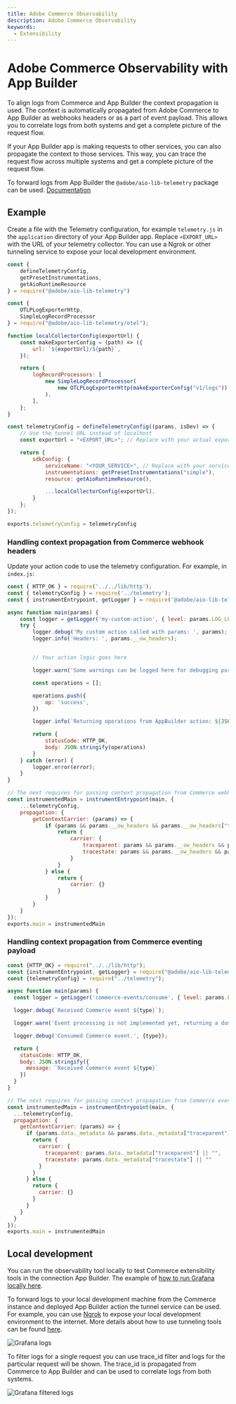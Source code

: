 ```yaml
---
title: Adobe Commerce Observability
description: Adobe Commerce Observability
keywords:
  - Extensibility
---
```


# Adobe Commerce Observability with App Builder

To align logs from Commerce and App Builder the context propagation is used. The context is automatically propagated from Adobe Commerce to App Builder as webhooks headers or as a part of event payload. This allows you to correlate logs from both systems and get a complete picture of the request flow. 

If your App Builder app is making requests to other services, you can also propagate the context to those services. This way, you can trace the request flow across multiple systems and get a complete picture of the request flow.

To forward logs from App Builder the `@adobe/aio-lib-telemetry` package can be used. [Documentation](https://github.com/adobe/aio-lib-telemetry/blob/main/docs/usage.md)

## Example

Create a file with the Telemetry configuration, for example `telemetry.js` in the `application` directory of your App Builder app. Replace `<EXPORT_URL>` with the URL of your telemetry collector. You can use a Ngrok or other tunneling service to expose your local development environment.

```javascript
const {
    defineTelemetryConfig,
    getPresetInstrumentations,
    getAioRuntimeResource
} = require("@adobe/aio-lib-telemetry")

const {
    OTLPLogExporterHttp,
    SimpleLogRecordProcessor
} = require("@adobe/aio-lib-telemetry/otel");

function localCollectorConfig(exportUrl) {
    const makeExporterConfig = (path) => ({
        url: `${exportUrl}/${path}`,
    });

    return {
        logRecordProcessors: [
            new SimpleLogRecordProcessor(
                new OTLPLogExporterHttp(makeExporterConfig("v1/logs"))
            ),
        ],
    };
}

const telemetryConfig = defineTelemetryConfig((params, isDev) => {
    // Use the tunnel URL instead of localhost
    const exportUrl = "<EXPORT_URL>"; // Replace with your actual export URL

    return {
        sdkConfig: {
            serviceName: "<YOUR_SERVICE>", // Replace with your service name. User the name in observability subscription to match the logs
            instrumentations: getPresetInstrumentations("simple"),
            resource: getAioRuntimeResource(),

            ...localCollectorConfig(exportUrl),
        }
    };
});

exports.telemetryConfig = telemetryConfig
```

### Handling context propagation from Commerce webhook headers

Update your action code to use the telemetry configuration. For example, in `index.js`:

```javascript
const { HTTP_OK } = require('../../lib/http');
const { telemetryConfig } = require('../telemetry');
const { instrumentEntrypoint, getLogger } = require('@adobe/aio-lib-telemetry');

async function main(params) {
    const logger = getLogger('my-custom-action', { level: params.LOG_LEVEL || 'info' });
    try {
        logger.debug('My custom action called with params: ', params);
        logger.info('Headers: ', params.__ow_headers);


        // Your action logic goes here

        logger.warn('Some warnings can be logged here for debugging purposes in AppBuilder action');

        const operations = [];

        operations.push({
            op: 'success',
        })

        logger.info(`Returning operations from AppBuilder action: ${JSON.stringify(operations)}`);

        return {
            statusCode: HTTP_OK,
            body: JSON.stringify(operations)
        }
    } catch (error) {
        logger.error(error);
    }
}

// The next requires for passing context propagation from Commerce webhook headers
const instrumentedMain = instrumentEntrypoint(main, {
    ...telemetryConfig,
    propagation: {
        getContextCarrier: (params) => {
            if (params && params.__ow_headers && params.__ow_headers["traceparent"]) {
                return {
                    carrier: {
                        traceparent: params && params.__ow_headers && params.__ow_headers["traceparent"] || "",
                        tracestate: params && params.__ow_headers && params.__ow_headers["tracestate"] || ""
                    }
                }
            } else {
                return {
                    carrier: {}
                }
            }
        }
    }
});
exports.main = instrumentedMain
```

### Handling context propagation from Commerce eventing payload

```javascript
const {HTTP_OK} = require("../../lib/http");
const {instrumentEntrypoint, getLogger} = require("@adobe/aio-lib-telemetry");
const {telemetryConfig} = require("../telemetry");

async function main(params) {
  const logger = getLogger('commerce-events/consume', { level: params.LOG_LEVEL || 'info' });

  logger.debug(`Received Commerce event ${type}`);

  logger.warn('Event processing is not implemented yet, returning a dummy response');

  logger.debug('Consumed Commerce event.', {type});

  return {
    statusCode: HTTP_OK,
    body: JSON.stringify({
      message: `Received Commerce event ${type}`
    })
  }
}

// The next requires for passing context propagation from Commerce events payload
const instrumentedMain = instrumentEntrypoint(main, {
  ...telemetryConfig,
  propagation: {
    getContextCarrier: (params) => {
      if (params.data._metadata && params.data._metadata["traceparent"]) {
        return {
          carrier: {
            traceparent: params.data._metadata["traceparent"] || "",
            tracestate: params.data._metadata["tracestate"] || ""
          }
        }
      } else {
        return {
          carrier: {}
        }
      }
    }
  }
});
exports.main = instrumentedMain
```

## Local development

You can run the observability tool locally to test Commerce extensibility tools in the connection App Builder. The example of [how to run Grafana locally here](https://github.com/adobe/aio-lib-telemetry/blob/main/docs/use-cases/grafana.md#local-development).

To forward logs to your local development machine from the Commerce instance and deployed App Builder action the tunnel service can be used. For example, you can use [Ngrok](https://ngrok.com/) to expose your local development environment to the internet. More details about how to use tunneling tools can be found [here](https://github.com/adobe/aio-lib-telemetry/blob/main/docs/use-cases/support/tunnel-forwarding.md).

![Grafana logs](../_images/observability/grafana-all-logs.png)

To filter logs for a single request you can use trace_id filter and logs for the particular request will be shown. The trace_id is propagated from Commerce to App Builder and can be used to correlate logs from both systems.

![Grafana filtered logs](../_images/observability/grafana-filtered-logs.png)
